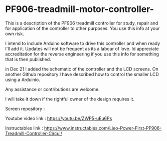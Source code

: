 # PF906-treadmill-motor-controller-
This is a description of the PF906 treadmill controller for study, repair and for application of the controller to other purposes.  You use this info at your own risk.

I intend to include Arduino software to drive this controller and when ready I'll add it.  Updates will not be frequent as its a labour of love. Id appreciate accreditation for the reverse engineering if you use this info for something that is then published. 

in Dec 21 I added the schematic of the controller and the LCD screens.  On another Github repository I have described how to control the smaller LCD using a Arduinio.

Any assistance or contributions are welcome.  

I will take it down if the rightful owner of the design requires it. 

Screen repository : 

Youtube video link : https://youtu.be/ZWP5-uEu6Ps

Instructables link : https://www.instructables.com/Lieo-Power-First-PF906-Treadmill-Controller-Circui/
